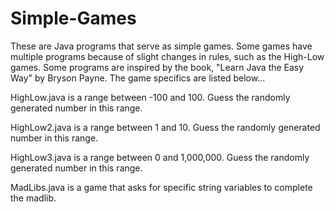 # Simple-Games
These are Java programs that serve as simple games. Some games have multiple programs because of slight changes in rules, such as the High-Low
games. Some programs are inspired by the book, "Learn Java the Easy Way" by Bryson Payne. The game specifics are listed below...

HighLow.java is a range between -100 and 100. Guess the randomly generated number in this range.

HighLow2.java is a range between 1 and 10. Guess the randomly generated number in this range.

HighLow3.java is a range between 0 and 1,000,000. Guess the randomly generated number in this range.

MadLibs.java is a game that asks for specific string variables to complete the madlib.
